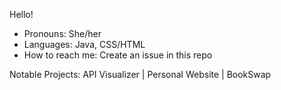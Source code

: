 Hello!

- Pronouns: She/her
- Languages: Java, CSS/HTML
- How to reach me: Create an issue in this repo

Notable Projects: API Visualizer | Personal Website | BookSwap 
